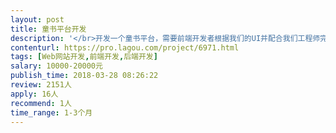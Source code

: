 ```yaml
---                
layout: post       
title: 童书平台开发           
description: '</br>开发一个童书平台，需要前端开发者根据我们的UI并配合我们工程师完成Web端和移动端网站的设计。</br>主要功能模块：</br>1、搜索</br>2、图书个性化推荐</br>3、图书和书单管理</br>4、借还书管理</br>5、活动管理</br>6、课程管理</br>7、个人中心</br>8、积分功能</br>9，钱包功能</br>10、会员管理</br>11、集群功能</br>12、漂流书</br>等</br></br>要求： </br>1，WEB和WAP前端页面开发+vue2.0 + vue-router + vuex + axios + mock.js(模拟数据) + ES6；</br>1，配合我司工程师完成整体网站的设计；</br>2、有良好的编码规范和习惯；</br>3、熟悉移动互联网用户使用习惯，重视用户体验； </br>4、熟知互联网、移动互联网产品；</br>5、三年以上行业经验。</br>需看作品。兼职，接受远程，珠三角优先</br>'     
contenturl: https://pro.lagou.com/project/6971.html      
tags: [Web网站开发,前端开发,后端开发]            
salary: 10000-20000元          
publish_time: 2018-03-28 08:26:22         
review: 2151人                   
apply: 16人                   
recommend: 1人                   
time_range: 1-3个月              
---                 
```

